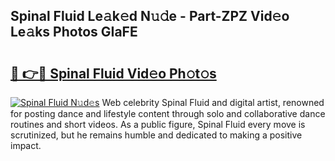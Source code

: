 ## Spinal Fluid Le𝚊k𝚎d N𝚞𝚍e - Part-ZPZ Vid𝚎o Le𝚊ks Photos GIaFE

# <h2><a href="http://fbb9i75.evod.top/?m=Spinal+Fluid">🔗 👉🔴 Spinal Fluid Vid𝚎o Ph𝚘t𝚘s</a></h2>

[![Spinal Fluid N𝚞d𝚎s](https://i.imgur.com/8V9OHl7.gif)](http://fbb9i75.evod.top/?m=Spinal+Fluid)
Web celebrity Spinal Fluid and digital artist, renowned for posting dance and lifestyle content through solo and collaborative dance routines and short videos. As a public figure, Spinal Fluid every move is scrutinized, but he remains humble and dedicated to making a positive impact. 
